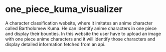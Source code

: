 # one_piece_kuma_visualizer
A character classification website, where it imitates an anime character called Bartholomew Kuma. He can identify anime characters in one piece and display their bounties. In this website the user have to upload an image with one piece anime characters and it will identify those characters and display detailed information fetched from an api.
